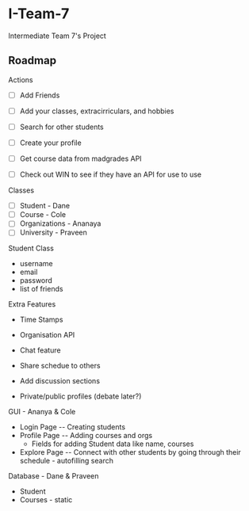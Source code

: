 # I-Team-7
Intermediate Team 7's Project

## Roadmap

Actions
  - [ ] Add Friends
  - [ ] Add your classes, extracirriculars, and hobbies
  - [ ] Search for other students
  - [ ] Create your profile
  - [ ] Get course data from madgrades API
  - [ ] Check out WIN to see if they have an API for use to use


Classes
- [ ] Student - Dane
- [ ] Course - Cole
- [ ] Organizations - Ananaya
- [ ] University - Praveen  

Student Class
- username
- email
- password
- list of friends 

Extra Features
- Time Stamps
- Organisation API
- Chat feature
- Share schedue to others





- Add discussion sections
- Private/public profiles (debate later?)

GUI - Ananya & Cole
- Login Page -- Creating students
- Profile Page -- Adding courses and orgs
  - Fields for adding Student data like name, courses
- Explore Page -- Connect with other students by going through their schedule - autofilling search

Database - Dane & Praveen
- Student
- Courses - static







